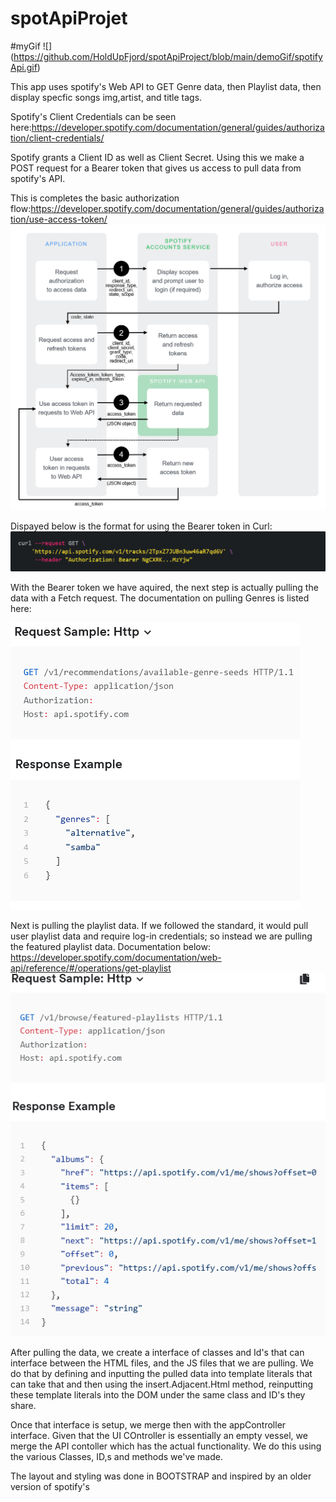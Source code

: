 # spotApiProjet


#myGif
![] (https://github.com/HoldUpFjord/spotApiProject/blob/main/demoGif/spotifyApi.gif)

This app uses spotify's Web API to GET Genre data, then Playlist data, then display specfic songs img,artist, and title tags.

Spotify's Client Credentials can be seen here:https://developer.spotify.com/documentation/general/guides/authorization/client-credentials/


Spotify grants a Client ID as well as Client Secret. Using this we make a POST request for a Bearer token that gives us access to pull data from spotify's API.

This is completes the basic authorization flow:https://developer.spotify.com/documentation/general/guides/authorization/use-access-token/
![example](images/spotifyAuthorizationFlow(2).png)

Dispayed below is the format for using the Bearer token in Curl:
![example](images/spotifyBearerAcessTokenFormatCurl.png)


With the Bearer token we have aquired, the next step is actually pulling the data with a Fetch request. The documentation on pulling Genres is listed here:

![example](images/spotifyApiRef-getGenre.png)


Next is pulling the playlist data. If we followed the standard, it would pull user playlist data and require log-in credentials; so instead we are pulling the featured playlist data. Documentation below: https://developer.spotify.com/documentation/web-api/reference/#/operations/get-playlist
![example](images/spotifyWebApiRef-getFeaturedPlaylist.png)





After pulling the data, we create a interface of classes and Id's that can interface between the HTML files, and the JS files that we are pulling. We do that by defining and inputting the pulled data into template literals that can take that and then using the insert.Adjacent.Html method, reinputting these template literals into the DOM under the same class and ID's they share. 

Once that interface is setup, we merge then with the appController interface. Given that the UI COntroller is essentially an empty vessel, we merge the API contoller which has the actual functionality. We do this using the various Classes, ID,s and methods we've made. 

The layout and styling was done in BOOTSTRAP and inspired by an older version of spotify's








